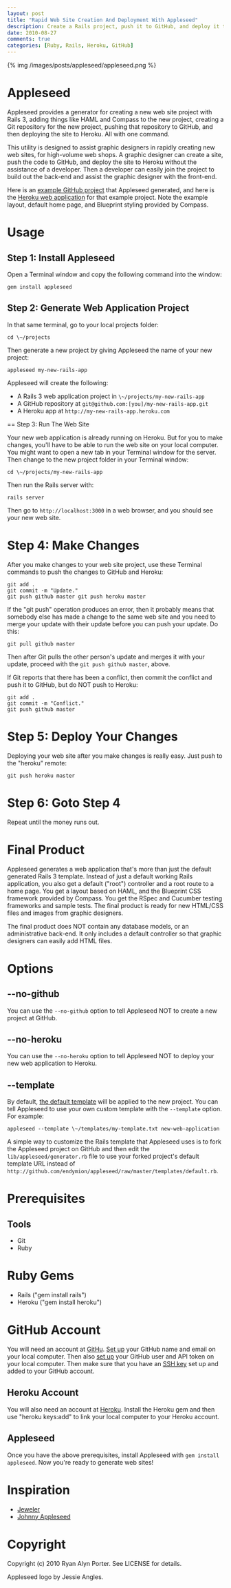 ```yaml
---
layout: post
title: "Rapid Web Site Creation And Deployment With Appleseed"
description: Create a Rails project, push it to GitHub, and deploy it to Heroku -- all with one command.
date: 2010-08-27
comments: true
categories: [Ruby, Rails, Heroku, GitHub]
---
```


{% img /images/posts/appleseed/appleseed.png %}

# Appleseed

Appleseed provides a generator for creating a new web site project with
Rails 3, adding things like HAML and Compass to the new project,
creating a Git repository for the new project, pushing that repository
to GitHub, and then deploying the site to Heroku. All with one command.

This utility is designed to assist graphic designers in rapidly creating
new web sites, for high-volume web shops. A graphic designer can create
a site, push the code to GitHub, and deploy the site to Heroku without
the assistance of a developer. Then a developer can easily join the
project to build out the back-end and assist the graphic designer with
the front-end.

Here is an [example GitHub project](http://github.com/endymion/generated-by-appleseed) that Appleseed generated, and here is the [Heroku web application](http://generated-by-appleseed.heroku.com/) for that example project. Note the example layout, default home page, and Blueprint styling provided by Compass.

# Usage

## Step 1: Install Appleseed

Open a Terminal window and copy the following command into the window:

    gem install appleseed

## Step 2: Generate Web Application Project

In that same terminal, go to your local projects folder:

    cd \~/projects

Then generate a new project by giving Appleseed the name of your new
project:

    appleseed my-new-rails-app

Appleseed will create the following:

* A Rails 3 web application project in ```\~/projects/my-new-rails-app```
* A GitHub repository at ```git@github.com:[you]/my-new-rails-app.git```
* A Heroku app at ```http://my-new-rails-app.heroku.com```

== Step 3: Run The Web Site

Your new web application is already running on Heroku. But for you to
make changes, you'll have to be able to run the web site on your local
computer. You might want to open a new tab in your Terminal window for
the server. Then change to the new project folder in your Terminal
window:

    cd \~/projects/my-new-rails-app

Then run the Rails server with:

    rails server

Then go to ```http://localhost:3000``` in a web browser, and you should see
your new web site.

# Step 4: Make Changes

After you make changes to your web site project, use these Terminal
commands to push the changes to GitHub and Heroku:

    git add .
    git commit -m "Update."
    git push github master git push heroku master

If the "git push" operation produces an error, then it probably means
that somebody else has made a change to the same web site and you need
to merge your update with their update before you can push your update.
Do this:

    git pull github master

Then after Git pulls the other person's update and merges it with your
update, proceed with the ```git push github master```, above.

If Git reports that there has been a conflict, then commit the conflict
and push it to GitHub, but do NOT push to Heroku:

    git add .
    git commit -m "Conflict."
    git push github master

# Step 5: Deploy Your Changes

Deploying your web site after you make changes is really easy. Just push
to the "heroku" remote:

    git push heroku master

# Step 6: Goto Step 4

Repeat until the money runs out.

# Final Product

Appleseed generates a web application that's more than just the default
generated Rails 3 template. Instead of just a default working Rails
application, you also get a default ("root") controller and a root route
to a home page. You get a layout based on HAML, and the Blueprint CSS
framework provided by Compass. You get the RSpec and Cucumber testing
frameworks and sample tests. The final product is ready for new HTML/CSS
files and images from graphic designers.

The final product does NOT contain any database models, or an
administrative back-end. It only includes a default controller so that
graphic designers can easily add HTML files.

# Options

## --no-github

You can use the ```--no-github``` option to tell Appleseed NOT to create a new
project at GitHub.

## --no-heroku

You can use the ```--no-heroku``` option to tell Appleseed NOT to deploy your new web application to Heroku.

## --template

By default, [the default template](http://github.com/endymion/appleseed/raw/master/templates/default.rb)
will be applied to the new project. You can tell Appleseed to use your
own custom template with the ```--template``` option. For example:

    appleseed --template \~/templates/my-template.txt new-web-application

A simple way to customize the Rails template that Appleseed uses is to
fork the Appleseed project on GitHub and then edit the
```lib/appleseed/generator.rb``` file to use your forked project's default
template URL instead of ```http://github.com/endymion/appleseed/raw/master/templates/default.rb```.

# Prerequisites

## Tools

* Git
* Ruby

# Ruby Gems

* Rails ("gem install rails")
* Heroku ("gem install heroku")

# GitHub Account

You will need an account at [GitHu](http://www.github.com). [Set
up](http://help.github.com/git-email-settings/) your GitHub name and
email on your local computer. Then also [set
up](http://github.com/blog/180-local-github-config) your GitHub user and
API token on your local computer. Then make sure that you have an [SSH
key](http://help.github.com/mac-key-setup/) set up and added to your
GitHub account.

## Heroku Account

You will also need an account at
[Heroku](http://docs.heroku.com/heroku-command). Install the Heroku gem
and then use "heroku keys:add" to link your local computer to your
Heroku account.

## Appleseed

Once you have the above prerequisites, install Appleseed with ```gem
install appleseed```. Now you're ready to generate web sites!

# Inspiration

* [Jeweler](http://github.com/technicalpickles/jeweler)
* [Johnny Appleseed](http://en.wikipedia.org/wiki/Johnny\_Appleseed)

# Copyright

Copyright (c) 2010 Ryan Alyn Porter. See LICENSE for details.

Appleseed logo by Jessie Angles.